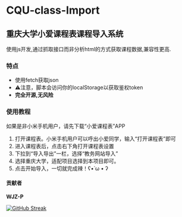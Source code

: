 # CQU-class-Import
## 重庆大学小爱课程表课程导入系统

使用js开发,通过抓取接口而非分析html的方式获取课程数据,兼容性更高.

### 特点

- 使用fetch获取json
- ⚠注意，脚本会访问你的localStorage以获取鉴权token
- **完全开源,无风险**

### 使用教程

如果是非小米手机用户，请先下载“小爱课程表”APP
1. 打开课程表。小米手机用户可以呼出小爱同学，输入“打开课程表”即可
2. 进入课程表后，点击右下角打开课程表设置
3. 下拉到“导入导出”一栏，选择“教务网站导入”
4. 选择重庆大学，适配项目选择到本项目即可。
5. 点击开始导入，一切就完成辣！ʕ•̀ ω • ʔ

#### 贡献者
**WJZ-P**

[![GitHub Streak](https://github-readme-streak-stats.herokuapp.com?user=WJZ-P&theme=ayu-light&border_radius=5&locale=zh_Hans)](https://git.io/streak-stats)
